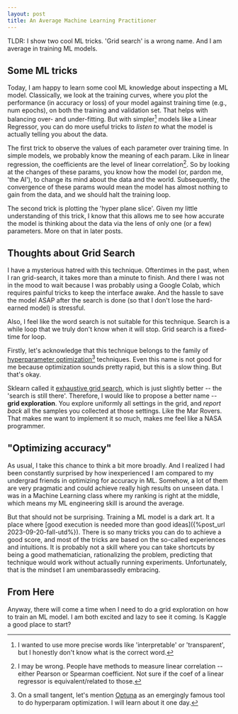 ```yaml
---
layout: post
title: An Average Machine Learning Practitioner
---
```


TLDR: I show two cool ML tricks. 'Grid search' is a wrong name. And I am average in training ML models.

## Some ML tricks

Today, I am happy to learn some cool ML knowledge about inspecting a ML model. Classically, we look at the training curves, where you plot the performance (in accuracy or loss) of your model against training time (e.g., num epochs), on both the training and validation set. That helps with balancing over- and under-fitting. But with simpler[^1] models like a Linear Regressor, you can do more useful tricks to *listen to* what the model is actually telling you about the data. 

[^1]: I wanted to use more precise words like 'interpretable' or 'transparent', but I honestly don't know what is the correct word.

The first trick to observe the values of each parameter over training time. In simple models, we probably know the meaning of each param. Like in linear regression, the coefficients are the level of linear correlation[^2]. So by looking at the changes of these params, you know how the model (or, pardon me, 'the AI'), to change its mind about the data and the world. Subsequently, the convergence of these params would mean the model has almost nothing to gain from the data, and we should halt the training loop.

[^2]: I may be wrong. People have methods to measure linear correlation -- either Pearson or Spearman coefficient. Not sure if the coef of a linear regressor is equivalent/related to those.

The second trick is plotting the 'hyper plane slice'. Given my little understanding of this trick, I know that this allows me to see how accurate the model is thinking about the data via the lens of only one (or a few) parameters. More on that in later posts.

## Thoughts about Grid Search
I have a mysterious hatred with this technique. Oftentimes in the past, when I ran grid-search, it takes more than a minute to finish. And there I was not in the mood to wait because I was probably using a Google Colab, which requires painful tricks to keep the interface awake. And the hassle to save the model ASAP after the search is done (so that I don't lose the hard-earned model) is stressful.

Also, I feel like the word search is not suitable for this technique. Search is a while loop that we truly don't know when it will stop. Grid search is a fixed-time for loop. 

Firstly, let's acknowledge that this technique belongs to the family of [hyperparameter optimization](https://en.wikipedia.org/wiki/Hyperparameter_optimization)[^3] techniques. Even this name is not good for me because optimization sounds pretty rapid, but this is a slow thing. But that's okay.

[^3]: On a small tangent, let's mention [Optuna](https://optuna.org/) as an emergingly famous tool to do hyperparam optimization. I will learn about it one day.

Sklearn called it [exhaustive grid search](https://scikit-learn.org/stable/modules/grid_search.html#exhaustive-grid-search), which is just slightly better -- the 'search is still there'. Therefore, I would like to propose a better name -- **grid exploration**. You explore uniformly all settings in the grid, and *report back* all the samples you collected at those settings. Like the Mar Rovers. That makes me want to implement it so much, makes me feel like a NASA programmer.

## "Optimizing accuracy"
As usual, I take this chance to think a bit more broadly. And I realized I had been constantly surprised by how inexperienced I am compared to my undergrad friends in optimizing for accuracy in ML. Somehow, a lot of them are very pragmatic and could achieve really high results on unseen data. I was in a Machine Learning class where my ranking is right at the middle, which means my ML engineering skill is around the average.

But that should not be surprising. Training a ML model is a dark art. It a place where [good execution is needed more than good ideas]({%post_url 2023-09-20-fall-utd%}). There is so many tricks you can do to achieve a good score, and most of the tricks are based on the so-called experiences and intuitions. It is probably not a skill where you can take shortcuts by being a good mathematician, rationalizing the problem, predicting that technique would work without actually running experiments. Unfortunately, that is the mindset I am unembarassedly embracing.

## From Here

Anyway, there will come a time when I need to do a grid exploration on how to train an ML model. I am both excited and lazy to see it coming. Is Kaggle a good place to start?